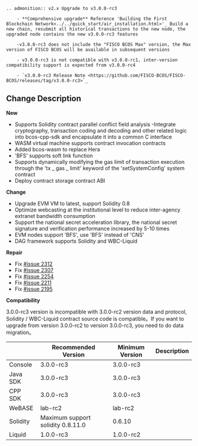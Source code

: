 ```eval_rst
.. admonition:: v2.x Upgrade to v3.0.0-rc3

    - **Comprehensive upgrade** Reference 'Building the First Blockchain Network<../../quick_start/air_installation.html>'_ Build a new chain, resubmit all historical transactions to the new node, the upgraded node contains the new v3.0.0-rc3 features

    -v3.0.0-rc3 does not include the "FISCO BCOS Max" version, the Max version of FISCO BCOS will be available in subsequent versions

    - v3.0.0-rc3 is not compatible with v3.0.0-rc1, inter-version compatibility support is expected from v3.0.0-rc4

    - `v3.0.0-rc3 Release Note <https://github.com/FISCO-BCOS/FISCO-BCOS/releases/tag/v3.0.0-rc3>`_
```

## Change Description


**New**

- Supports Solidity contract parallel conflict field analysis
-Integrate cryptography, transaction coding and decoding and other related logic into bcos-cpp-sdk and encapsulate it into a common C interface
- WASM virtual machine supports contract invocation contracts
- Added bcos-wasm to replace Hera
- 'BFS' supports soft link function
- Supports dynamically modifying the gas limit of transaction execution through the 'tx _ gas _ limit' keyword of the 'setSystemConfig' system contract
- Deploy contract storage contract ABI


**Change**

- Upgrade EVM VM to latest, support Solidity 0.8
- Optimize webcasting at the institutional level to reduce inter-agency extranet bandwidth consumption
- Support the national secret acceleration library, the national secret signature and verification performance increased by 5-10 times
- EVM nodes support 'BFS', use 'BFS' instead of 'CNS'
- DAG framework supports Solidity and WBC-Liquid

**Repair**

- Fix [#issue 2312](https://github.com/FISCO-BCOS/FISCO-BCOS/issues/2312)
- Fix [#issue 2307](https://github.com/FISCO-BCOS/FISCO-BCOS/issues/2307)
- Fix [#issue 2254](https://github.com/FISCO-BCOS/FISCO-BCOS/issues/2254)
- Fix [#issue 2211](https://github.com/FISCO-BCOS/FISCO-BCOS/issues/2211)
- Fix [#issue 2195](https://github.com/FISCO-BCOS/FISCO-BCOS/issues/2195)

**Compatibility**

3.0.0-rc3 version is incompatible with 3.0.0-rc2 version data and protocol, Solidity / WBC-Liquid contract source code is compatible。If you want to upgrade from version 3.0.0-rc2 to version 3.0.0-rc3, you need to do data migration。

|            | Recommended Version| Minimum Version| Description|
| ---------- | ----------------------- | --------- | ---------------------- |
| Console| 3.0.0-rc3                  | 3.0.0-rc3    |                        |
| Java SDK        | 3.0.0-rc3           | 3.0.0-rc3     |     |
| CPP SDK        | 3.0.0-rc3           | 3.0.0-rc3     |     |
| WeBASE     | lab-rc2         | lab-rc2 | |
| Solidity   | Maximum support solidity 0.8.11.0| 0.6.10    |                        |
| Liquid     | 1.0.0-rc3               | 1.0.0-rc2  |                      |